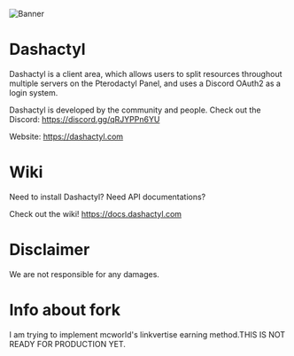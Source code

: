 ![Banner](https://media.discordapp.net/attachments/706970617471303761/768606122147708968/pterodactyl-panel.png)

# Dashactyl

Dashactyl is a client area, which allows users to split resources throughout multiple servers on the Pterodactyl Panel, and uses a Discord OAuth2 as a login system. 

Dashactyl is developed by the community and people. Check out the Discord: https://discord.gg/qRJYPPn6YU

Website: https://dashactyl.com

# Wiki

Need to install Dashactyl? Need API documentations?

Check out the wiki! https://docs.dashactyl.com

# Disclaimer

We are not responsible for any damages.
# Info about fork

I am trying to implement mcworld's linkvertise earning method.THIS IS NOT READY FOR PRODUCTION YET.